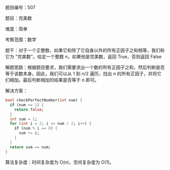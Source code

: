 题目编号：507

题目：完美数

难度：简单

考察范围：数学

题干：对于一个正整数，如果它和除了它自身以外的所有正因子之和相等，我们称它为 "完美数"。给定一个整数 n，如果他是完美数，返回 True，否则返回 False

解题思路：根据题目要求，我们需要求出一个数的所有正因子之和，然后判断是否等于该数本身。因此，我们可以从 1 到 n/2 遍历，找出 n 的所有正因子，并将它们相加。最后判断相加的结果是否等于 n 即可。

解决方案：

```dart
bool checkPerfectNumber(int num) {
  if (num <= 1) {
    return false;
  }
  int sum = 1;
  for (int i = 2; i <= num / 2; i++) {
    if (num % i == 0) {
      sum += i;
    }
  }
  return sum == num;
}
```

算法复杂度：时间复杂度为 O(n)，空间复杂度为 O(1)。